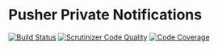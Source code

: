 # Pusher Private Notifications

[![Build Status](https://travis-ci.org/humweb/push-notify.svg?branch=master)](https://travis-ci.org/humweb/push-notify)
[![Scrutinizer Code Quality](https://scrutinizer-ci.com/g/humweb/push-notify/badges/quality-score.png?b=master)](https://scrutinizer-ci.com/g/humweb/push-notify/?branch=master)
[![Code Coverage](https://scrutinizer-ci.com/g/humweb/push-notify/badges/coverage.png?b=master)](https://scrutinizer-ci.com/g/humweb/push-notify/?branch=master)
